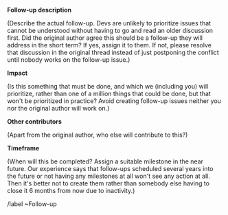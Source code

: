 **Follow-up description**

(Describe the actual follow-up. Devs are unlikely to prioritize issues that cannot be understood without having to go and read an older discussion first. Did the original author agree this should be a follow-up they will address in the short term? If yes, assign it to them. If not, please resolve that discussion in the original thread instead of just postponing the conflict until nobody works on the follow-up issue.)

**Impact**

(Is this something that must be done, and which we (including you) will prioritize, rather than one of a million things that could be done, but that won't be prioritized in practice? Avoid creating follow-up issues neither you nor the original author will work on.)

**Other contributors**

(Apart from the original author, who else will contribute to this?)

**Timeframe**

(When will this be completed? Assign a suitable milestone in the near future. Our experience says that follow-ups scheduled several years into the future or not having any milestones at all won't see any action at all. Then it's better not to create them rather than somebody else having to close it 6 months from now due to inactivity.)

/label ~Follow-up
